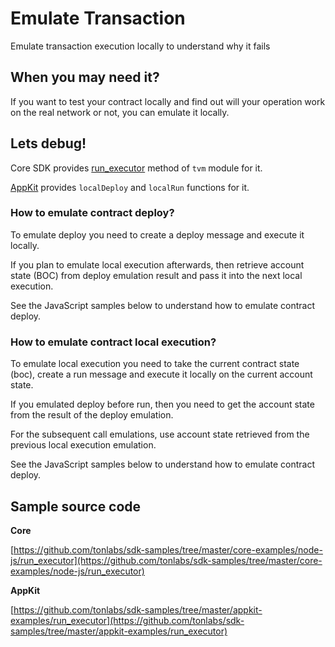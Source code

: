 # Emulate Transaction

Emulate transaction execution locally to understand why it fails

## When you may need it?

If you want to test your contract locally and find out will your operation work on the real network or not, you can emulate it locally.

## Lets debug!

Core SDK provides [run_executor](../../reference/types-and-methods/mod\_tvm.md#run_executor) method of `tvm` module for it.

[AppKit](https://github.com/tonlabs/ever-appkit-js) provides `localDeploy` and `localRun` functions for it.

### How to emulate contract deploy?

To emulate deploy you need to create a deploy message and execute it locally.

If you plan to emulate local execution afterwards, then retrieve account state (BOC) from deploy emulation result and pass it into the next local execution.

See the JavaScript samples below to understand how to emulate contract deploy.

### How to emulate contract local execution?

To emulate local execution you need to take the current contract state (boc), create a run message and execute it locally on the current account state.

If you emulated deploy before run, then you need to get the account state from the result of the deploy emulation.

For the subsequent call emulations, use account state retrieved from the previous local execution emulation.

See the JavaScript samples below to understand how to emulate contract deploy.

## Sample source code

**Core**

[https://github.com/tonlabs/sdk-samples/tree/master/core-examples/node-js/run_executor](https://github.com/tonlabs/sdk-samples/tree/master/core-examples/node-js/run_executor)

**AppKit**

[https://github.com/tonlabs/sdk-samples/tree/master/appkit-examples/run_executor](https://github.com/tonlabs/sdk-samples/tree/master/appkit-examples/run_executor)
